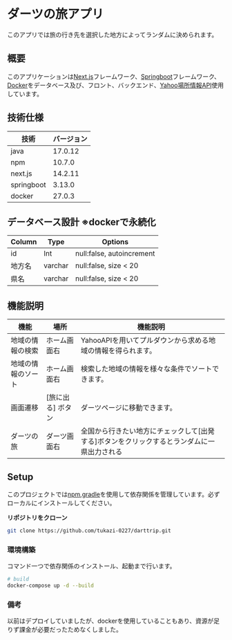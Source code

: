 # ダーツの旅アプリ
このアプリでは旅の行き先を選択した地方によってランダムに決められます。

## 概要
このアプリケーションは[Next.js](https://nextjs.org/)フレームワーク、[Springboot](https://spring.io/projects/spring-boot)フレームワーク、[Docker](https://www.docker.com/ja-jp/)をデータベース及び、フロント、バックエンド、[Yahoo場所情報API](https://developer.yahoo.co.jp/webapi/map/openlocalplatform/v1/placeinfo.html)使用しています。
## 技術仕様
| 技術           | バージョン    |
| -------------- | ------------- |
| java        | 17.0.12      |
| npm           | 10.7.0       |
| next.js         | 14.2.11         |
| springboot        | 3.13.0         |
| docker | 27.0.3        |
## データベース設計 ※dockerで永続化
| Column           | Type    | Options |
| -------------- | ------------- | ------------- |
| id        | Int      | null:false, autoincrement |
| 地方名  | varchar      | null:false, size < 20 |
| 県名 | varchar      | null:false, size < 20 |
## 機能説明
| 機能    | 場所 | 機能説明  |
| -------------- | ------------- | ------------- |
| 地域の情報の検索 | ホーム画面右| YahooAPIを用いてプルダウンから求める地域の情報を得られます。  |
| 地域の情報のソート  | ホーム画面右| 検索した地域の情報を様々な条件でソートできます。  |
| 画面遷移 | [旅に出る] ボタン| ダーツページに移動できます。  |
| ダーツの旅  | ダーツ画面右| 全国から行きたい地方にチェックして[出発する]ボタンをクリックするとランダムに一県出力される  |
## Setup
このプロジェクトでは[npm](https://www.npmjs.com/),[gradle](https://gradle.org/)を使用して依存関係を管理しています。必ずローカルにインストールしてください。

**リポジトリをクローン**

```bash
git clone https://github.com/tukazi-0227/darttrip.git
```

### 環境構築 ###
コマンド一つで依存関係のインストール、起動まで行います。

```bash
# build
docker-compose up -d --build
```
### 備考 ###
以前はデプロイしていましたが、dockerを使用していることもあり、資源が足りず課金が必要だったためなくしました。
